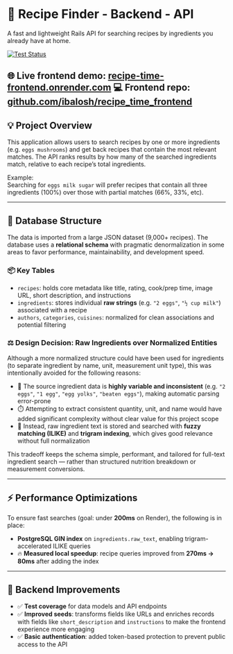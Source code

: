 # 🥘 Recipe Finder - Backend - API

A fast and lightweight Rails API for searching recipes by ingredients you already have at home.

[![Test Status](https://github.com/ibalosh/recipe_time/actions/workflows/ci.yml/badge.svg)](https://github.com/ibalosh/recipe_time/actions)

🌐 **Live frontend demo**: [recipe-time-frontend.onrender.com](https://recipe-time-frontend.onrender.com)
💻 **Frontend repo**: [github.com/ibalosh/recipe_time_frontend](https://github.com/ibalosh/recipe_time_frontend)
---

## 💡 Project Overview

This application allows users to search recipes by one or more ingredients (e.g. `eggs mushrooms`) and get back recipes that contain the most relevant matches. The API ranks results by how many of the searched ingredients match, relative to each recipe’s total ingredients.

Example:  
Searching for `eggs milk sugar` will prefer recipes that contain all three ingredients (100%) over those with partial matches (66%, 33%, etc).

---

## 🧠 Database Structure

The data is imported from a large JSON dataset (9,000+ recipes). The database uses a **relational schema** with pragmatic denormalization in some areas to favor performance, maintainability, and development speed.


### 📦 Key Tables

- `recipes`: holds core metadata like title, rating, cook/prep time, image URL, short description, and instructions
- `ingredients`: stores individual **raw strings** (e.g. `"2 eggs"`, `"½ cup milk"`) associated with a recipe
- `authors`, `categories`, `cuisines`: normalized for clean associations and potential filtering

### ⚖️ Design Decision: Raw Ingredients over Normalized Entities

Although a more normalized structure could have been used for ingredients (to separate ingredient by name, unit, measurement unit type), this was intentionally avoided for the following reasons:

- 🧠 The source ingredient data is **highly variable and inconsistent** (e.g. `"2 eggs"`, `"1 egg"`, `"egg yolks"`, `"beaten eggs"`), making automatic parsing error-prone
- ⏱️ Attempting to extract consistent quantity, unit, and name would have added significant complexity without clear value for this project scope
- 🚀 Instead, raw ingredient text is stored and searched with **fuzzy matching (ILIKE)** and **trigram indexing**, which gives good relevance without full normalization

This tradeoff keeps the schema simple, performant, and tailored for full-text ingredient search — rather than structured nutrition breakdown or measurement conversions.

---

## ⚡ Performance Optimizations

To ensure fast searches (goal: under **200ms** on Render), the following is in place:

- **PostgreSQL GIN index** on `ingredients.raw_text`, enabling trigram-accelerated ILIKE queries
- 🔥 **Measured local speedup**: recipe queries improved from **270ms → 80ms** after adding the index

---

## 🔐 Backend Improvements

- ✅ **Test coverage** for data models and API endpoints
- ✅ **Improved seeds**: transforms fields like URLs and enriches records with fields like `short_description` and `instructions` to make the frontend experience more engaging
- ✅ **Basic authentication**: added token-based protection to prevent public access to the API
